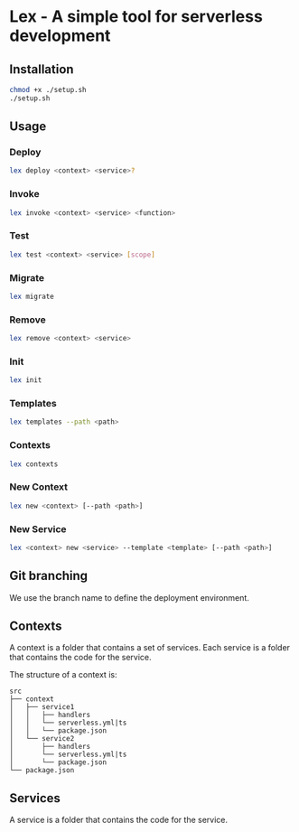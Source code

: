 # Lex - A simple tool for serverless development

## Installation

```bash
chmod +x ./setup.sh
./setup.sh
```

## Usage

### Deploy

```bash
lex deploy <context> <service>?
```

### Invoke

```bash
lex invoke <context> <service> <function>
```

### Test

```bash
lex test <context> <service> [scope]
```

### Migrate

```bash
lex migrate
```

### Remove

```bash
lex remove <context> <service>
```

### Init

```bash
lex init
```

### Templates

```bash
lex templates --path <path>
```

### Contexts

```bash
lex contexts
```

### New Context

```bash
lex new <context> [--path <path>]
```

### New Service

```bash
lex <context> new <service> --template <template> [--path <path>]
```

## Git branching

We use the branch name to define the deployment environment.

## Contexts

A context is a folder that contains a set of services. Each service is a folder that contains the code for the service.

The structure of a context is:

```
src
├── context
│   ├── service1
│   │   ├── handlers
│   │   └── serverless.yml|ts
│   │   └── package.json
│   └── service2
│       ├── handlers
│       └── serverless.yml|ts
│       └── package.json
└── package.json
```

## Services

A service is a folder that contains the code for the service.